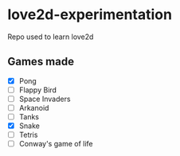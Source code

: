 # love2d-experimentation
Repo used to learn love2d

## Games made
- [x] Pong
- [ ] Flappy Bird
- [ ] Space Invaders
- [ ] Arkanoid
- [ ] Tanks
- [x] Snake
- [ ] Tetris
- [ ] Conway's game of life
